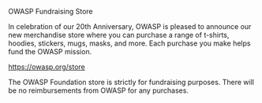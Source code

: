OWASP Fundraising Store 

In celebration of our 20th Anniversary, OWASP is pleased to announce our new merchandise store where you can purchase a range of t-shirts, hoodies, stickers, mugs, masks, and more. Each purchase you make helps fund the OWASP mission.  

https://owasp.org/store

The OWASP Foundation store is strictly for fundraising purposes.  There will be no reimbursements from OWASP for any purchases.  



